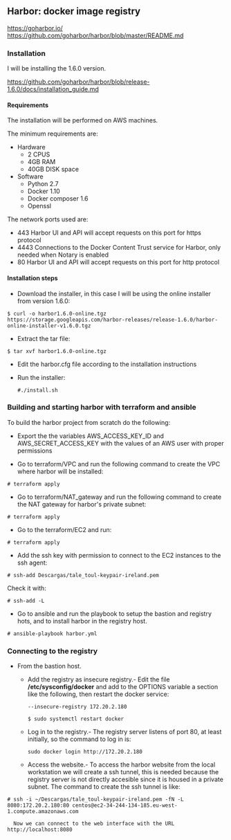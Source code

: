 ## Harbor: docker image registry

https://goharbor.io/
https://github.com/goharbor/harbor/blob/master/README.md

### Installation

I will be installing the 1.6.0 version.

https://github.com/goharbor/harbor/blob/release-1.6.0/docs/installation_guide.md

#### Requirements

The installation will be performed on AWS machines.

The minimum requirements are:

* Hardware
  * 2 CPUS
  * 4GB RAM
  * 40GB DISK space
* Software
  * Python 2.7
  * Docker 1.10
  * Docker composer 1.6
  * Openssl  

The network ports used are:

* 443  Harbor UI and API will accept requests on this port for https protocol
* 4443  Connections to the Docker Content Trust service for Harbor, only needed when
  Notary is enabled
* 80  Harbor UI and API will accept requests on this port for http protocol

#### Installation steps

* Download the installer, in this case I will be using the online installer from version
  1.6.0:
```
$ curl -o harbor1.6.0-online.tgz https://storage.googleapis.com/harbor-releases/release-1.6.0/harbor-online-installer-v1.6.0.tgz
```

* Extract the tar file:
```
$ tar xvf harbor1.6.0-online.tgz
```

* Edit the harbor.cfg file according to the installation instructions

* Run the installer:

    `#./install.sh`

### Building and starting harbor with terraform and ansible

To build the harbor project from scratch do the following:

* Export the the variables AWS_ACCESS_KEY_ID and AWS_SECRET_ACCESS_KEY with the values of
  an AWS user with proper permissions

* Go to terraform/VPC and run the following command to create the VPC where harbor will be
  installed:

`# terraform apply`

* Go to terraform/NAT_gateway and run the following command to create the NAT gateway for
  harbor's private subnet:

`# terraform apply`

* Go to the terraform/EC2 and run:

`# terraform apply`

* Add the ssh key with permission to connect to the EC2 instances to the ssh agent:

`# ssh-add Descargas/tale_toul-keypair-ireland.pem`
 
  Check it with:

`# ssh-add -L`

* Go to ansible and run the playbook to setup the bastion and registry hots, and to
  install harbor in the registry host.

`# ansible-playbook harbor.yml`


### Connecting to the registry

* From the bastion host.

    * Add the registry as insecure registry.- Edit the file **/etc/sysconfig/docker** and
      add to the OPTIONS variable a section like the following, then restart the docker
      service:

        `--insecure-registry 172.20.2.180`

        `$ sudo systemctl restart docker`

    * Log in to the registry.- The registry server listens of port 80, at least initially,
      so the command to log in is:

        `sudo docker login http://172.20.2.180`

    * Access the website.- To access the harbor website from the local workstation we will
      create a ssh tunnel, this is needed because the registry server is not directly
      accesible since it is housed in a private subnet.  The command to create the ssh
      tunnel is like:

`# ssh -i ~/Descargas/tale_toul-keypair-ireland.pem -fN -L 8080:172.20.2.180:80 centos@ec2-34-244-134-185.eu-west-1.compute.amazonaws.com`

      Now we can connect to the web interface with the URL http://localhost:8080
